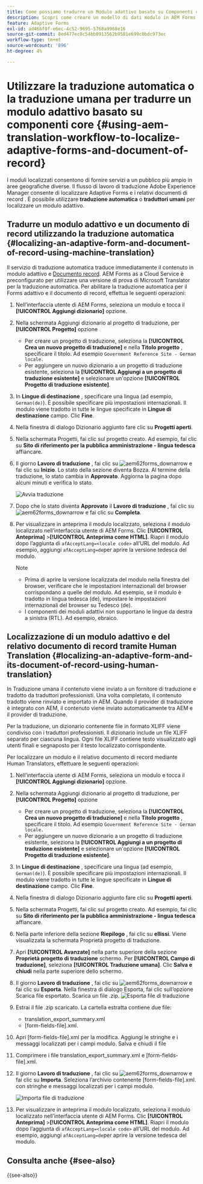 ```yaml
---
title: Come possiamo tradurre un Modulo adattivo basato su Componenti core?
description: Scopri come creare un modello di dati modulo in AEM Forms, testare il modello con dati e servizi di esempio e configurare varie opzioni per un modello.
feature: Adaptive Forms
exl-id: ad46bf0f-e6ec-4c52-9695-5768a9968e16
source-git-commit: 8ed477ec0c54bb0913562b9581e699c0bdc973ec
workflow-type: tm+mt
source-wordcount: '896'
ht-degree: 4%

---
```


# Utilizzare la traduzione automatica o la traduzione umana per tradurre un modulo adattivo basato su componenti core {#using-aem-translation-workflow-to-localize-adaptive-forms-and-document-of-record}

I moduli localizzati consentono di fornire servizi a un pubblico più ampio in aree geografiche diverse. Il flusso di lavoro di traduzione Adobe Experience Manager consente di localizzare Adaptive Forms e i relativi documenti di record . È possibile utilizzare **traduzione automatica** o **traduttori umani** per localizzare un modulo adattivo.

## Tradurre un modulo adattivo e un documento di record utilizzando la traduzione automatica {#localizing-an-adaptive-form-and-document-of-record-using-machine-translation}

Il servizio di traduzione automatica traduce immediatamente il contenuto in modulo adattivo e [Documento record](/help/forms/generate-document-of-record-core-components.md). AEM Forms as a Cloud Service è preconfigurato per utilizzare una versione di prova di Microsoft Translator per la traduzione automatica. Per abilitare la traduzione automatica per il Forms adattivo e il documento di record, effettua le seguenti operazioni:

1. Nell’interfaccia utente di AEM Forms, seleziona un modulo e tocca il **[!UICONTROL Aggiungi dizionario]** opzione.
1. Nella schermata Aggiungi dizionario al progetto di traduzione, per **[!UICONTROL Progetto]** opzione

   * Per creare un progetto di traduzione, seleziona la **[!UICONTROL Crea un nuovo progetto di traduzione]** e nella **Titolo progetto** , specificare il titolo. Ad esempio `Government Reference Site - German locale.`
   * Per aggiungere un nuovo dizionario a un progetto di traduzione esistente, seleziona la **[!UICONTROL Aggiungi a un progetto di traduzione esistente]** e selezionare un&#39;opzione **[!UICONTROL Progetto di traduzione esistente]**.
1. In **Lingue di destinazione** , specificare una lingua (ad esempio, `German(de)`). È possibile specificare più impostazioni internazionali. Il modulo viene tradotto in tutte le lingue specificate in **Lingue di destinazione** campo. Clic **Fine**.
1. Nella finestra di dialogo Dizionario aggiunto fare clic su **Progetti aperti**.
1. Nella schermata Progetti, fai clic sul progetto creato. Ad esempio, fai clic su **Sito di riferimento per la pubblica amministrazione - lingua tedesca** affiancare.
1. Il giorno **Lavoro di traduzione** , fai clic su ![aem62forms_downarrow](assets/aem62forms_downarrow.png) e fai clic su **Inizio**. Lo stato della sezione diventa Bozza. Al termine della traduzione, lo stato cambia in **Approvato**. Aggiorna la pagina dopo alcuni minuti e verifica lo stato.

   ![Avvia traduzione](/help/forms/assets/adaptive-forms-core-components-start-translation.png)
1. Dopo che lo stato diventa **Approvato** il **Lavoro di traduzione** , fai clic su ![aem62forms_downarrow](assets/aem62forms_downarrow.png) e fai clic su **Completa**.

1. Per visualizzare in anteprima il modulo localizzato, seleziona il modulo localizzato nell’interfaccia utente di AEM Forms. Clic **[!UICONTROL Anteprima]** >**[!UICONTROL Anteprima come HTML]**. Riapri il modulo dopo l’aggiunta di `afAcceptLang=<locale code>` all’URL del modulo. Ad esempio, aggiungi `afAcceptLang=de`per aprire la versione tedesca del modulo.


   >[!NOTE]
   >
   >* Prima di aprire la versione localizzata del modulo nella finestra del browser, verificare che le impostazioni internazionali del browser corrispondano a quelle del modulo. Ad esempio, se il modulo è tradotto in lingua tedesca (de), impostare le impostazioni internazionali del browser su Tedesco (de).
   >* I componenti dei moduli adattivi non supportano le lingue da destra a sinistra (RTL). Ad esempio, ebraico.

<!-- 
   Along with the Adaptive form, the auto-generated document of record is also localized.

   For more information on Document of Record settings and configuration, see:

   [Document of Record Template](/help/forms/using/generate-document-of-record-for-non-xfa-based-adaptive-forms.md#p-document-of-record-template-configuration-p)

   [Document of Record settings](/help/forms/using/generate-document-of-record-for-non-xfa-based-adaptive-forms.md#p-document-of-record-settings-p)

1. [Customize the branding information of the document of record](/help/forms/using/generate-document-of-record-for-non-xfa-based-adaptive-forms.md) and ensure that the browser locale is set to the same language to which you have localized the Adaptive Form using machine language. The browser locale helps localize the branding information in the document of record.
1. To view the localized document of record, tap Generate Preview. The document of record PDF is generated and opened in a new tab in your browser.

-->

## Localizzazione di un modulo adattivo e del relativo documento di record tramite Human Translation {#localizing-an-adaptive-form-and-its-document-of-record-using-human-translation}

In Traduzione umana il contenuto viene inviato a un fornitore di traduzione e tradotto da traduttori professionisti. Una volta completato, il contenuto tradotto viene rinviato e importato in AEM. Quando il provider di traduzione è integrato con AEM, il contenuto viene inviato automaticamente tra AEM e il provider di traduzione.

Per la traduzione, un dizionario contenente file in formato XLIFF viene condiviso con i traduttori professionisti. Il dizionario include un file XLIFF separato per ciascuna lingua. Ogni file XLIFF contiene testo visualizzato agli utenti finali e segnaposto per il testo localizzato corrispondente.

Per localizzare un modulo e il relativo documento di record mediante Human Translators, effettuare le seguenti operazioni:

1. Nell’interfaccia utente di AEM Forms, seleziona un modulo e tocca il **[!UICONTROL Aggiungi dizionario]** opzione.
1. Nella schermata Aggiungi dizionario al progetto di traduzione, per **[!UICONTROL Progetto]** opzione

   * Per creare un progetto di traduzione, seleziona la **[!UICONTROL Crea un nuovo progetto di traduzione]** e nella **Titolo progetto** , specificare il titolo. Ad esempio `Government Reference Site - German locale.`
   * Per aggiungere un nuovo dizionario a un progetto di traduzione esistente, seleziona la **[!UICONTROL Aggiungi a un progetto di traduzione esistente]** e selezionare un&#39;opzione **[!UICONTROL Progetto di traduzione esistente]**.
1. In **Lingue di destinazione** , specificare una lingua (ad esempio, `German(de)`). È possibile specificare più impostazioni internazionali. Il modulo viene tradotto in tutte le lingue specificate in **Lingue di destinazione** campo. Clic **Fine**.
1. Nella finestra di dialogo Dizionario aggiunto fare clic su **Progetti aperti**.
1. Nella schermata Progetti, fai clic sul progetto creato. Ad esempio, fai clic su **Sito di riferimento per la pubblica amministrazione - lingua tedesca** affiancare.
1. Nella parte inferiore della sezione **Riepilogo** , fai clic su **ellissi**. Viene visualizzata la schermata Proprietà progetto di traduzione.
1. Apri **[!UICONTROL Avanzate]** nella parte superiore della sezione **Proprietà progetto di traduzione** schermo. Per **[!UICONTROL Campo di traduzione]**, seleziona **[!UICONTROL Traduzione umana]**. Clic **Salva e chiudi** nella parte superiore dello schermo.
1. Il giorno **Lavoro di traduzione** , fai clic su ![aem62forms_downarrow](assets/aem62forms_downarrow.png) e fai clic su **Esporta**. Nella finestra di dialogo Esporta, fai clic sull’opzione Scarica file esportato. Scarica un file .zip.
   ![Esporta file di traduzione](/help/forms/assets/adaptive-forms-core-components-start-translation-export.png)
1. Estrai il file .zip scaricato. La cartella estratta contiene due file:
   * translation_export_summary.xml
   * [form-fields-file].xml.
1. Apri [form-fields-file].xml per la modifica. Aggiungi le stringhe e i messaggi localizzati per i campi modulo. Salva e chiudi il file 
1. Comprimere i file translation_export_summary.xml e [form-fields-file].xml.
1. Il giorno **Lavoro di traduzione** , fai clic su ![aem62forms_downarrow](assets/aem62forms_downarrow.png) e fai clic su **Importa**. Seleziona l’archivio contenente [form-fields-file].xml. con stringhe e messaggi localizzati per i campi modulo.

   ![Importa file di traduzione](/help/forms/assets/adaptive-forms-core-components-start-translation-import.png)

1. Per visualizzare in anteprima il modulo localizzato, seleziona il modulo localizzato nell’interfaccia utente di AEM Forms. Clic **[!UICONTROL Anteprima]** >**[!UICONTROL Anteprima come HTML]**. Riapri il modulo dopo l’aggiunta di `afAcceptLang=<locale code>` all’URL del modulo. Ad esempio, aggiungi `afAcceptLang=de`per aprire la versione tedesca del modulo.

## Consulta anche {#see-also}

{{see-also}}